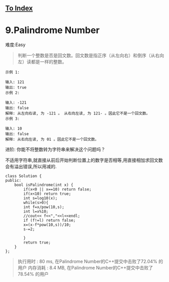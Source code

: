 [To Index](/index.md)
---
# 9.Palindrome Number
难度:Easy
> 判断一个整数是否是回文数。回文数是指正序（从左向右）和倒序（从右向左）读都是一样的整数。

```
示例 1:

输入: 121
输出: true
示例 2:

输入: -121
输出: false
解释: 从左向右读, 为 -121 。 从右向左读, 为 121- 。因此它不是一个回文数。
示例 3:

输入: 10
输出: false
解释: 从右向左读, 为 01 。因此它不是一个回文数。
```

进阶:
你能不将整数转为字符串来解决这个问题吗？

不适用字符串,就直接从前后开始判断位置上的数字是否相等,用直接相加求回文数会有溢出错误,所以用减的.  

```
class Solution {
public:
    bool isPalindrome(int x) {
        if(x<0 || x==10) return false;
        if(x<10) return true;
        int s=log10(x);
        while(s>0){
        int f=x/pow(10,s);
        int l=x%10;
        //cout<< f<<","<<l<<endl;
        if (f!=l) return false;
        x=(x-f*pow(10,s))/10;
        s-=2;

        }
        return true;
    }
};

```

> 执行用时 : 80 ms, 在Palindrome Number的C++提交中击败了72.04% 的用户
内存消耗 : 8.4 MB, 在Palindrome Number的C++提交中击败了78.54% 的用户
